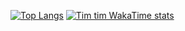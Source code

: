 [![Top Langs](https://stats-a9vfhv60e-bunkdev5674s-projects.vercel.app/api/top-langs/?username=bunkdev5674&layout=donut)](https://github.com/anuraghazra/github-readme-stats)
[![Tim tim WakaTime stats](https://stats-a9vfhv60e-bunkdev5674s-projects.vercel.app/api/wakatime?username=donkeybreath123&theme=radical)](https://github.com/anuraghazra/github-readme-stats)
